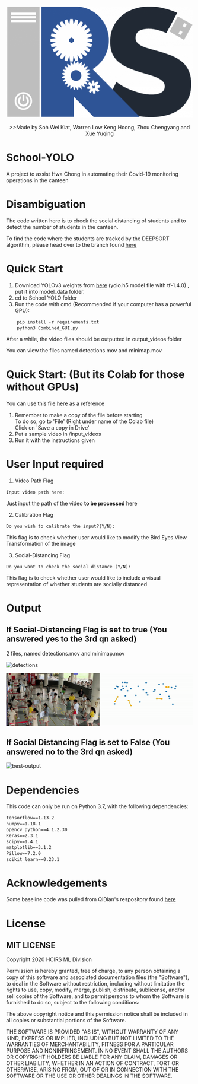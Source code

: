<p align="center"><img src ='display/logo.png' alt= 'HCIRS LOGO' height = 300 width = 600></p>


<p align="center">>>Made by Soh Wei Kiat, Warren Low Keng Hoong, Zhou Chengyang and Xue Yuqing</p>

# School-YOLO
A project to assist Hwa Chong in automating their Covid-19 monitoring operations in the canteen

# Disambiguation
 The code written here is to check the social distancing of students and to detect the number of students in the canteen.  
 
 To find the code where the students are tracked by the DEEPSORT algorithm, please head over to the branch found [here](https://github.com/DESU-CLUB/School-YOLO/tree/deepsort-tracker)


# Quick Start
 1) Download YOLOv3 weights from [here](https://drive.google.com/file/d/1uvXFacPnrSMw6ldWTyLLjGLETlEsUvcE/view) (yolo.h5 model file with tf-1.4.0) , put it into model_data folder.  
 2) cd to School YOLO folder  
 3) Run the code with cmd (Recommended if your computer has a powerful GPU): 
 ```
     pip install -r requirements.txt
     python3 Combined_GUI.py
 ```
 After a while, the video files should be outputted in output_videos folder 
 
 You can view the files named detections.mov and minimap.mov
 
 # Quick Start: (But its Colab for those without GPUs)
 You can use this file [here](https://colab.research.google.com/drive/1ajZg1GMya7cyMzncmQe0aks0Gcc9xuMy?usp=sharing) as a reference
 1) Remember to make a copy of the file before starting    
    To do so, go to 'File' (Right under name of the Colab file)   
    Click on 'Save a copy in Drive'
 2) Put a sample video in /input_videos  
 3) Run it with the instructions given

# User Input required  
1) Video Path Flag
```
Input video path here:
```
Just input the path of the video <strong>to be processed</strong> here

2) Calibration Flag
```
Do you wish to calibrate the input?(Y/N):
```
This flag is to check whether user would like to modify the Bird Eyes View Transformation of the image

3) Social-Distancing Flag
```
Do you want to check the social distance (Y/N):
```
This flag is to check whether user would like to include a visual representation of whether students are socially distanced


# Output 
## If Social-Distancing Flag is set to true (You answered yes to the 3rd qn asked)
2 files, named detections.mov and minimap.mov

![detections](display/detections.gif)

![minimap](display/minimap.gif)  
## If Social Distancing Flag is set to False (You answered no to the 3rd qn asked)
![best-output](display/bestoutput.gif)

# Dependencies 
This code can only be run on Python 3.7, with the following dependencies:
```
tensorflow==1.13.2 
numpy==1.18.1
opencv_python==4.1.2.30
Keras==2.3.1
scipy==1.4.1
matplotlib==3.1.2
Pillow==7.2.0
scikit_learn==0.23.1

```

# Acknowledgements
Some baseline code was pulled from QiDian's respository found [here](https://github.com/Qidian213/deep_sort_yolov3) <br>

# License
## MIT LICENSE
Copyright 2020 HCIRS ML Division

Permission is hereby granted, free of charge, to any person obtaining a copy of this software and associated documentation files (the "Software"), to deal in the Software without restriction, including without limitation the rights to use, copy, modify, merge, publish, distribute, sublicense, and/or sell copies of the Software, and to permit persons to whom the Software is furnished to do so, subject to the following conditions:

The above copyright notice and this permission notice shall be included in all copies or substantial portions of the Software.

THE SOFTWARE IS PROVIDED "AS IS", WITHOUT WARRANTY OF ANY KIND, EXPRESS OR IMPLIED, INCLUDING BUT NOT LIMITED TO THE WARRANTIES OF MERCHANTABILITY, FITNESS FOR A PARTICULAR PURPOSE AND NONINFRINGEMENT. IN NO EVENT SHALL THE AUTHORS OR COPYRIGHT HOLDERS BE LIABLE FOR ANY CLAIM, DAMAGES OR OTHER LIABILITY, WHETHER IN AN ACTION OF CONTRACT, TORT OR OTHERWISE, ARISING FROM, OUT OF OR IN CONNECTION WITH THE SOFTWARE OR THE USE OR OTHER DEALINGS IN THE SOFTWARE.

    
    
